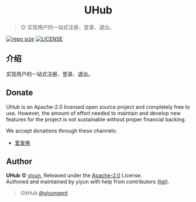 <p align="center">
</p>
<h1 align="center">UHub</h1>

> :blush: 实现用户的一站式注册、登录、退出。

[![repo size](https://img.shields.io/github/repo-size/yiyungent/UHub.svg?style=flat)]()
[![LICENSE](https://img.shields.io/github/license/yiyungent/UHub.svg?style=flat)](https://github.com/yiyungent/UHub/blob/master/LICENSE)

<!-- [English](README_en.md) -->

## 介绍

实现用户的一站式注册、登录、退出。

## Donate

UHub is an Apache-2.0 licensed open source project and completely free to use. However, the amount of effort needed to maintain and develop new features for the project is not sustainable without proper financial backing.

We accept donations through these channels:

- <a href="https://afdian.net/@yiyun" target="_blank">爱发电</a>

## Author

**UHub** © [yiyun](https://github.com/yiyungent), Released under the [Apache-2.0](./LICENSE) License.<br>
Authored and maintained by yiyun with help from contributors ([list](https://github.com/yiyungent/UHub/contributors)).

> GitHub [@yiyungent](https://github.com/yiyungent)

